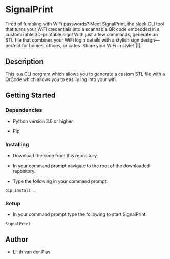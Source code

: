# SignalPrint

Tired of fumbling with WiFi passwords? Meet SignalPrint, the sleek CLI tool that turns your WiFi credentials into a scannable QR code embedded in a customizable 3D-printable sign! With just a few commands, generate an STL file that combines your WiFi login details with a stylish sign design—perfect for homes, offices, or cafes. Share your WiFi in style! 🚀✨

## Description

This is a CLI porgram which allows you to generate a custom STL file with a QrCode which allows you to easilly log into your wifi.

## Getting Started

### Dependencies

- Python version 3.6 or higher

- Pip

### Installing

- Download the code from this repository.

- In your command prompt navigate to the root of the downloaded repository.

- Type the following in your command prompt:

```
pip install .
```

### Setup

- In your command prompt type the following to start SignalPrint:

```
SignalPrint
```

## Author

- Lilith van der Plas

